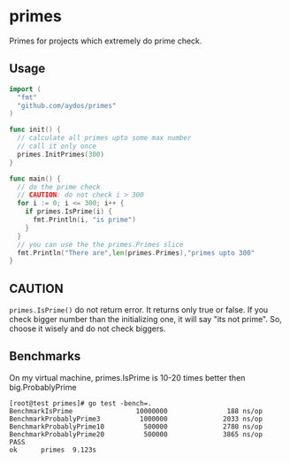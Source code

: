 # primes
Primes for projects which extremely do prime check.
## Usage
```go
import (
  "fmt"
  "github.com/aydos/primes"
)

func init() {
  // calculate all primes upto some max number
  // call it only once
  primes.InitPrimes(300)
}

func main() {
  // do the prime check
  // CAUTION: do not check i > 300
  for i := 0; i <= 300; i++ {
    if primes.IsPrime(i) {
      fmt.Println(i, "is prime")
    }
  }
  // you can use the the primes.Primes slice
  fmt.Println("There are",len(primes.Primes),"primes upto 300"
}
```
## CAUTION
```primes.IsPrime()``` do not return error. It returns only true or false. If you check bigger number than the initializing one, it will say "its not prime". So, choose it wisely and do not check biggers.
## Benchmarks
On my virtual machine, primes.IsPrime is 10-20 times better then big.ProbablyPrime
```
[root@test primes]# go test -bench=.
BenchmarkIsPrime                10000000               188 ns/op
BenchmarkProbablyPrime3          1000000              2033 ns/op
BenchmarkProbablyPrime10          500000              2780 ns/op
BenchmarkProbablyPrime20          500000              3865 ns/op
PASS
ok      primes  9.123s
```
